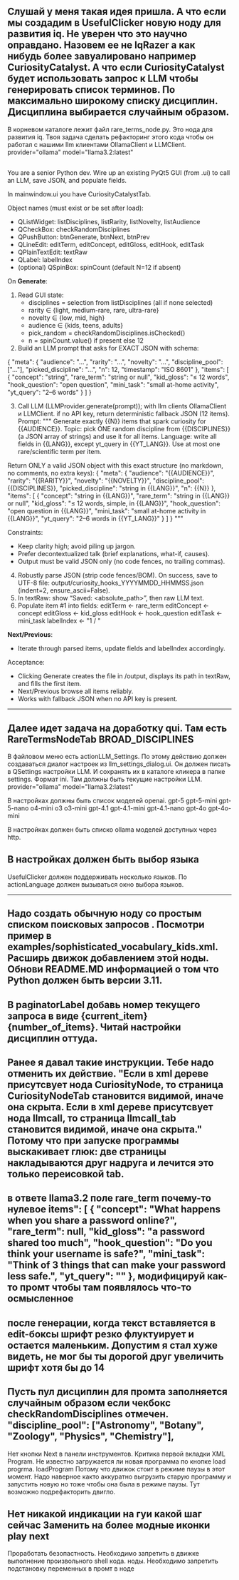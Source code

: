 Слушай у меня такая идея пришла. А что если мы создадим в UsefulClicker новую ноду для развития iq. Не уверен что это научно оправдано. Назовем ее не IqRazer а как нибудь более завуалировано например CuriosityCatalyst. А что если CuriosityCatalyst будет использовать запрос к LLM чтобы генерировать список терминов. По максимально широкому списку дисциплин. Дисциплина выбирается случайным образом.
-----------------------------------------------------------------------------------------------------
В корневом каталоге лежит файл rare_terms_node.py. Это нода для развития iq.
Твоя задача сделать рефакторинг этого кода чтобы он работал с нашими llm клиентами OllamaClient и LLMClient.
provider="ollama" model="llama3.2:latest"

<extnode module="rare_terms_node"
         class="RareTermsNode"
         method="run"
         output_var="rare_terms"
         output_format="list"
         provider="ollama"
         model="llama3.2:latest"
         separator="\n"
         language="en"
         num_terms="12"
         rarity="medium-rare"
         include_definitions="true"
         ban_jargon="true"
         random_discipline="true"
         seed="20250901"/>
-----------------------------------------------------------------------------------------------------
You are a senior Python dev. Wire up an existing PyQt5 GUI (from .ui) to call an LLM, save JSON, and populate fields.

In mainwindow.ui you have CuriosityCatalystTab.

Object names (must exist or be set after load):
- QListWidget: listDisciplines, listRarity, listNovelty, listAudience
- QCheckBox:   checkRandomDisciplines
- QPushButton: btnGenerate, btnNext, btnPrev
- QLineEdit:   editTerm, editConcept, editGloss, editHook, editTask
- QPlainTextEdit: textRaw
- QLabel:      labelIndex
- (optional) QSpinBox: spinCount (default N=12 if absent)

On **Generate**:
1) Read GUI state:
   - disciplines = selection from listDisciplines (all if none selected)
   - rarity ∈ {light, medium-rare, rare, ultra-rare}
   - novelty ∈ {low, mid, high}
   - audience ∈ {kids, teens, adults}
   - pick_random = checkRandomDisciplines.isChecked()
   - n = spinCount.value() if present else 12
2) Build an LLM prompt that asks for EXACT JSON with schema:

{
  "meta": {
    "audience": "...",
    "rarity": "...",
    "novelty": "...",
    "discipline_pool": ["..."],
    "picked_discipline": "...",
    "n": 12,
    "timestamp": "ISO 8601"
  },
  "items": [
    {
      "concept": "string",
      "rare_term": "string or null",
      "kid_gloss": "≤ 12 words",
      "hook_question": "open question",
      "mini_task": "small at-home activity",
      "yt_query": "2–6 words"
    }
  ]
}

3) Call LLM (LLMProvider.generate(prompt)); with llm clients OllamaClient и LLMClient.
 if no API key, return deterministic fallback JSON (12 items). 
Prompt:
"""
Generate exactly {{N}} items that spark curiosity for {{AUDIENCE}}.
Topic: pick ONE random discipline from {{DISCIPLINES}} (a JSON array of strings) and use it for all items.
Language: write all fields in {{LANG}}, except yt_query in {{YT_LANG}}.
Use at most one rare/scientific term per item.

Return ONLY a valid JSON object with this exact structure (no markdown, no comments, no extra keys):
{
  "meta": {
    "audience": "{{AUDIENCE}}",
    "rarity": "{{RARITY}}",
    "novelty": "{{NOVELTY}}",
    "discipline_pool": {{DISCIPLINES}},
    "picked_discipline": "string in {{LANG}}",
    "n": {{N}}
  },
  "items": [
    {
      "concept": "string in {{LANG}}",
      "rare_term": "string in {{LANG}} or null",
      "kid_gloss": "≤ 12 words, simple, in {{LANG}}",
      "hook_question": "open question in {{LANG}}",
      "mini_task": "small at-home activity in {{LANG}}",
      "yt_query": "2–6 words in {{YT_LANG}}"
    }
  ]
}
"""


Constraints:
- Keep clarity high; avoid piling up jargon.
- Prefer decontextualized talk (brief explanations, what-if, causes).
- Output must be valid JSON only (no code fences, no trailing commas).

4) Robustly parse JSON (strip code fences/BOM). On success, save to UTF-8 file:
   output/curiosity_hooks_YYYYMMDD_HHMMSS.json (indent=2, ensure_ascii=False).
5) In textRaw: show “Saved: <absolute_path>”, then raw LLM text.
6) Populate item #1 into fields:
   editTerm ← rare_term
   editConcept ← concept
   editGloss ← kid_gloss
   editHook ← hook_question
   editTask ← mini_task
   labelIndex ← "1 / <total>"

**Next/Previous**:
- Iterate through parsed items, update fields and labelIndex accordingly.

Acceptance:
- Clicking Generate creates the file in /output, displays its path in textRaw, and fills the first item.
- Next/Previous browse all items reliably.
- Works with fallback JSON when no API key is present.

-----------------------------------------------------------------------------------------------------
Далее идет задача на доработку qui.
Там есть RareTermsNodeTab BROAD_DISCIPLINES
-----------------------------------------------------------------------------------------------------
В файловом меню есть actionLLM_Settings. По этому действию должен создаваться диалог настроек из llm_settings_dialog.ui. 
Он должен писать в QSettings настройки LLM. И сохранять их в каталоге кликера в папке settings. Формат ini.
Там должны быть текущие настройки LLM.
provider="ollama" 
model="llama3.2:latest"

В настройках должны быть список моделей openai.
gpt-5
gpt-5-mini
gpt-5-nano
o4-mini
o3
o3-mini
gpt-4.1
gpt-4.1-mini
gpt-4.1-nano
gpt-4o
gpt-4o-mini

В настройках должен быть списко ollama моделей доступных через http.

В настройках должен быть выбор языка
-----------------------------------------------------------------------------------------------------
UsefulClicker должен поддерживать несколько языков.
По actionLanguage должен вызываться окно выбора языков.


-----------------------------------------------------------------------------------------------------
Надо создать обычную ноду со простым списком поисковых запросов 
<list> . Посмотри пример в examples/sophisticated_vocabulary_kids.xml. 
Расширь движок добавлением этой ноды. 
Обнови README.MD информацией о том что Python должен быть версии 3.11.
-----------------------------------------------------------------------------------------------------
В paginatorLabel добавь номер текущего запроса в виде {current_item}\{number_of_items}.
Читай настройки дисциплин оттуда.
------------------------------------------------------------------------------------------------------
Ранее я давал такие инструкции. Тебе надо отменить их действие.
"Если в xml дереве присутсвует нода CuriosityNode, то страница CuriosityNodeTab становится видимой, иначе она скрыта.
Если в xml дереве присутсвует нода llmcall, то страница llmcall_tab становится видимой, иначе она скрыта."
Потому что при запуске программы выскакивает глюк: две страницы накладываются друг надруга и лечится это только переисовкой tab.
------------------------------------------------------------------------------------------------------
в ответе llama3.2 поле rare_term почему-то нулевое
items": [
    {
      "concept": "What happens when you share a password online?",
      "rare_term": null,
      "kid_gloss": "a password shared too much",
      "hook_question": "Do you think your username is safe?",
      "mini_task": "Think of 3 things that can make your password less safe.",
      "yt_query": ""
    },
модифицируй как-то промт чтобы там появлялось что-то осмысленное
------------------------------------------------------------------------------------------------------
после генерации, когда текст вставляется в edit-боксы шрифт резко флуктуирует и остается маленьким.
Допустим я стал хуже видеть, не мог бы ты дорогой друг увеличить шрифт хотя бы до 14
------------------------------------------------------------------------------------------------------
Пусть пул дисциплин для промта заполняется случайным образом если чекбокс checkRandomDisciplines отмечен.   
   "discipline_pool": ["Astronomy", "Botany", "Zoology", "Physics", "Chemistry"],
-----------------------------------------------------------------------------------------------------

Нет кнопки Next в панели инструментов.
Критика первой вкладки XML Program.
Не известно загружается ли новая программа по кнопке load progrma. loadProgram
Потому что движок стоит в режиме паузы в этот момент.
Надо наверное както аккуратно выгрузить старую программу и запустить новую но тоже чтобы она была в режиме паузы.
Тут возможно подрефакторить двигло.

Нет никакой индикации на гуи какой шаг сейчас
Заменить на более модные иконки play next
-----------------------------------------------------------------------------------------------------
Проработать безопастность.
Необходимо запретить в движке выполнение произвольного shell кода. 
<shell> ноды.
Необходимо запретить подстановку переменных в промт в ноде <llmcall>
